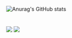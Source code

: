 ![Anurag's GitHub stats](https://github-readme-stats.vercel.app/api?username=BatteryB&show_icons=true&theme=darcula)

#
<!-- <a href="https://snowy-march-9f6.notion.site/f849ad75b5b04015927f7eeeda5f9a93?pvs=4" target="_blank"><img src="https://img.shields.io/badge/Notion-000000?style=for-the-badge&logo=Notion&logoColor=white"/></a> -->
<a href="https://github.com/BatteryB" target="_blank"><img src="https://img.shields.io/badge/GitHub-512BD4?style=for-the-badge&logo=GitHub&logoColor=white"/></a>
<a href="https://discord.com/oauth2/authorize?client_id=1221073707242491956&permissions=8&scope=bot" target="_blank"><img src="https://img.shields.io/badge/Invite BatteryFishingBot-512BD4?style=for-the-badge&logo=discord&logoColor=white"/></a>
